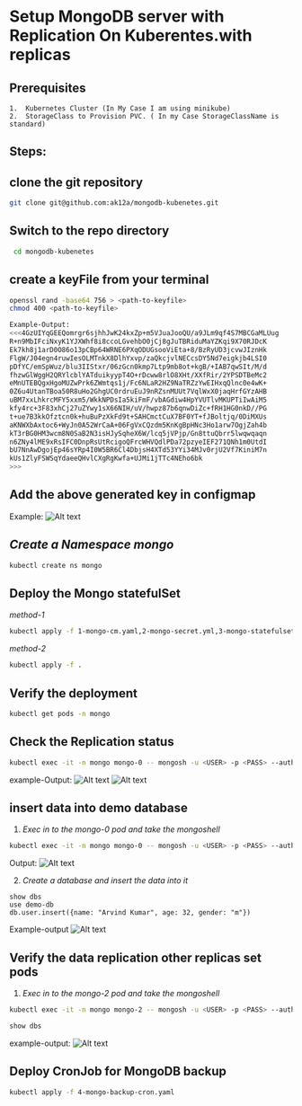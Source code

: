 # Setup MongoDB server with Replication On Kuberentes.with replicas 
## Prerequisites
    1.  Kubernetes Cluster (In My Case I am using minikube)
    2.  StorageClass to Provision PVC. ( In my Case StorageClassName is standard)
    

## Steps: 

## clone the git repository 
```bash
git clone git@github.com:ak12a/mongodb-kubenetes.git
```
## Switch to the repo directory 
 ```bash
  cd mongodb-kubenetes
 ``` 
 

## create a keyFile from your terminal

```bash
openssl rand -base64 756 > <path-to-keyfile>
chmod 400 <path-to-keyfile>

Example-Output:
<<<4GzUIYqGEEQomrgr6sjhhJwK24kxZp+m5VJuaJooQU/a9JLm9qf4S7MBCGaMLUug
R+n9MbIFciNxyK1YJXWhf8i8ccoLGvehbO0jCj8gJuTBRiduMaYZKqi9X70RJDcK
Ek7kh8j1arD0O86o13pCBp64WRNE6PXqODUGsooViEta+8/BzRyUD3jcvwJIznHk
FlgW/J04egn4ruwIesOLMTnkX8DlhYxvp/zaQkcjvlNECcsDY5Nd7eigkjb4LSI0
pDfYC/emSpWuz/blu3IIStxr/06zGcn0kmp7Ltp9mb8ot+kgB/+IAB7qwSIt/M/d
fhzwGlWggH2QRYlcblYATduikyypT4O+rDcww8rlO8XHt/XXfRir/2YPSDTBeMc2
eMnUTEBQgxHgoMUZwPrk6ZWmtqs1j/Fc6NLaR2HZ9NaTRZzYwEIHxqQlnc0e4wK+
0Z6u4UtanTBoa50R8uHo2GhgUC0rdruEuJ9nRZsnMUUt7VqlWxX0jaqHrfGYzAHB
uBM7xxLhkrcMFY5xxm5/WkkNPDsIa5kiFmF/vbAGdiw4HpYVUTlvMKUPTiIwAiM5
kfy4rc+3F83xhCj27uZYwy1sX66NIH/uV/hwpz87b6qnwDiZc+fRH1HG0nkD//PG
t+ue7B3kkOfztcn0k+huBuPzXkFd9t+SAHCmctCuX7BF0YT+fJBoltjq/0DiMXUs
aKNWXbAxtoc6+WyJn0A52WrCaA+06FgVxCQzdm5KnKgBpHNc3Ho1arw7OgjZah4b
kT3rBG0HM3wcm8N0SaB2N3isHJySqheX6W/lcq5jVPjp/Gn8ttuQbrr5lwqwqaqn
n6ZNy4lME9xRsIFC0DnpRsUtRcigoQFrcWHVQdlPDa72pzyeIEF271QNh1m0UtdI
bU7NnAwDgojEp46sYRp4I0W5BR6Cl4DbjsH4XTd53YYi34MJv0rjU2Vf7KiniM7n
kUs1ZlyFSWSqYdaeeQHvlCXgRgKwfa+UJMi1jTTc4NEho6bk
>>>
```


## Add the above generated key in configmap
Example:
![Alt text](.assets/image.png)

## *Create a Namespace mongo* 
```bash
kubectl create ns mongo
```

## Deploy the Mongo statefulSet
*method-1*
```bash
kubectl apply -f 1-mongo-cm.yaml,2-mongo-secret.yml,3-mongo-statefulset.yaml
```
*method-2*
```bash
kubectl apply -f . 
```



## Verify the deployment
```bash
kubectl get pods -n mongo
```
    
## Check the Replication status
```bash
kubectl exec -it -n mongo mongo-0 -- mongosh -u <USER> -p <PASS> --authenticationDatabase --eval 'rs.status()'
```
example-Output: 
![Alt text](.assets/image-1.png)
![Alt text](.assets/image-2.png)



## insert data into demo database
1. *Exec in to the mongo-0 pod and take the mongoshell*
```bash
kubectl exec -it -n mongo mongo-0 -- mongosh -u <USER> -p <PASS> --authenticationDatabase 
```
Output: 
![Alt text](image-3.png)

2.  *Create a database and insert the data into it* 
```shell
show dbs
use demo-db
db.user.insert({name: "Arvind Kumar", age: 32, gender: "m"})
```
Example-output
![Alt text](.assets/image-4.png)



## Verify the data replication other replicas set pods 

1. *Exec in to the mongo-2 pod and take the mongoshell*
```bash
kubectl exec -it -n mongo mongo-2 -- mongosh -u <USER> -p <PASS> --authenticationDatabase 
```
```bash
show dbs
```
example-output: 
![Alt text](.assets/image-5.png)



## Deploy CronJob for MongoDB backup

```bash
kubectl apply -f 4-mongo-backup-cron.yaml
```
